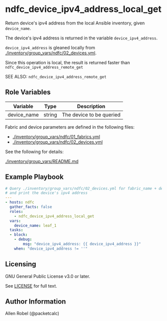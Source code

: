 # ndfc_device_ipv4_address_local_get

Return device's ipv4 address from the local Ansible inventory, given ``device_name``.

The device's ipv4 address is returned in the variable ``device_ipv4_address``.

``device_ipv4_address`` is gleaned locally from [./inventory/group_vars/ndfc/02_devices.yml](/inventory/group_vars/ndfc/02_devices.yml).

Since this operation is local, the result is returned faster than ``ndfc_device_ipv4_address_remote_get``

SEE ALSO: ``ndfc_device_ipv4_address_remote_get``

## Role Variables

Variable        | Type   | Description
----------------|--------|----------------------------------------
device_name     | string | The device to be queried

Fabric and device parameters are defined in the following files:

- [./inventory/group_vars/ndfc/01_fabrics.yml](/inventory/group_vars/ndfc/01_fabrics.yml)
- [./inventory/group_vars/ndfc/02_devices.yml](/inventory/group_vars/ndfc/02_devices.yml)

See the following for details:

[./inventory/group_vars/README.md](/inventory/group_vars/README.md)

## Example Playbook

```yaml
# Query ./inventory/group_vars/ndfc/02_devices.yml for fabric_name + device_name
# and print the device's ipv4 address
---
- hosts: ndfc
  gather_facts: false
  roles:
    - ndfc_device_ipv4_address_local_get
  vars:
    device_name: leaf_1
  tasks:
  - block:
    - debug:
        msg: "device_ipv4_address: {{ device_ipv4_address }}"
    when: "device_ipv4_address != ''"
```

## Licensing

GNU General Public License v3.0 or later.

See [LICENSE](https://www.gnu.org/licenses/gpl-3.0.txt) for full text.

## Author Information

Allen Robel (@packetcalc)
